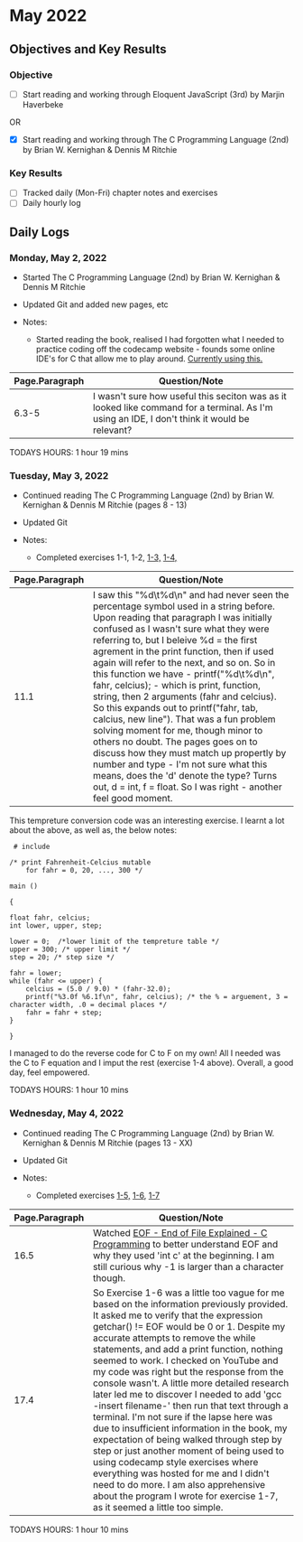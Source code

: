 # May 2022

## Objectives and Key Results

### Objective
- [ ] Start reading and working through Eloquent JavaScript (3rd) by Marjin Haverbeke

OR

- [X] Start reading and working through The C Programming Language (2nd) by Brian W. Kernighan & Dennis M Ritchie

### Key Results
- [ ] Tracked daily (Mon-Fri) chapter notes and exercises
- [ ] Daily hourly log

<!--- ## Coursework Milestones 

### Assignments:
- FCC - Completed course sections:
  - Basic HTML & HTML 5
  - Basic CSS
  - Applied Visual Design - See code dump [here](https://github.com/mjll-codes/learning-tracker/tree/main/code-dump/applied-visual-design)
  - Applied Accessibility - See code dump [here](https://github.com/mjll-codes/learning-tracker/tree/main/code-dump/applied-accessibility)
  - Responsive Web Design Principles - See code dump [here](https://github.com/mjll-codes/learning-tracker/tree/main/code-dump/responsive-web-design-principles)
  - CSS Flexbox - See code dump [here](https://github.com/mjll-codes/learning-tracker/tree/main/code-dump/css-flex-box)
  - CSS Grid - See code dump [here](https://github.com/mjll-codes/learning-tracker/tree/main/code-dump/css-grid)

### Projects:
- HTML/CSS:
  - Tribute Page- [view on CodePen here](https://codepen.io/mjll-codes/pen/bGRjZyJ)
  - Survey Page - [view on CodePen here](https://codepen.io/mjll-codes/pen/XWgPYyo)
  - Product Landing Page - [view on CodePen here](https://codepen.io/mjll-codes/pen/xxraJWV)
  - Technical Documentation Page - [view on CodePen here](https://codepen.io/mjll-codes/pen/jOweGPr) (CSS styling borrowed from sample, more upskilling required)
  - Personal Portfolio Page - [view on CodePen here](https://codepen.io/mjll-codes/pen/dyRgxGW) 

### Certifications:
- FCC: Responsive Web Design - [see certification here](https://www.freecodecamp.org/certification/mjll/responsive-web-design) --->
  
## Daily Logs

### Monday, May 2, 2022
  - Started The C Programming Language (2nd) by Brian W. Kernighan & Dennis M Ritchie
  - Updated Git and added new pages, etc

  - Notes:
    - Started reading the book, realised I had forgotten what I needed to practice coding off the codecamp website - founds some online IDE's for C that allow me to play around. [Currently using this.](https://www.onlinegdb.com/)

Page.Paragraph | Question/Note
--- | ---
6.3-5 | I wasn't sure how useful this seciton was as it looked like command for a terminal. As I'm using an IDE, I don't think it would be relevant?
    
 
 TODAYS HOURS:   1 hour  19 mins
 
 

  ### Tuesday, May 3, 2022
  - Continued reading The C Programming Language (2nd) by Brian W. Kernighan & Dennis M Ritchie (pages 8 - 13)
  - Updated Git

  - Notes:
    - Completed exercises 1-1, 1-2, [1-3,](https://github.com/mjll-codes/learning-tracker/blob/136922de35687d905fe56c6c9419933765b9b709/learning-outcomes/FtoC.c) [1-4,](https://github.com/mjll-codes/learning-tracker/blob/6ade9839a75b659fb0d77a1d536b157fe6f2da79/learning-outcomes/CtoF.c)

Page.Paragraph | Question/Note
--- | ---
11.1 | I saw this "%d\t%d\n" and had never seen the percentage symbol used in a string before. Upon reading that paragraph I was initially confused as I wasn't sure what they were referring to, but I beleive %d = the first agrement in the print function, then if used again will refer to the next, and so on. So in this function we have -  printf("%d\t%d\n", fahr, celcius); - which is print, function, string, then 2 arguments (fahr and celcius). So this expands out to printf("fahr, tab, calcius, new line"). That was a fun problem solving moment for me, though minor to others no doubt. The pages goes on to discuss how they must match up propertly by number and type - I'm not sure what this means, does the 'd' denote the type? Turns out, d = int, f = float. So I was right - another feel good moment. 

This tempreture conversion code was an interesting exercise. I learnt a lot about the above, as well as, the below notes:

<pre><code> # include <stdio.h>

/* print Fahrenheit-Celcius mutable
    for fahr = 0, 20, ..., 300 */

main ()

{

float fahr, celcius;
int lower, upper, step;

lower = 0;  /*lower limit of the tempreture table */
upper = 300; /* upper limit */
step = 20; /* step size */

fahr = lower;
while (fahr <= upper) {
    celcius = (5.0 / 9.0) * (fahr-32.0);
    printf("%3.0f %6.1f\n", fahr, celcius); /* the % = arguement, 3 = character width, .0 = decimal places */
    fahr = fahr + step;
}

}
</pre></code>
    
 I managed to do the reverse code for C to F on my own! All I needed was the C to F equation and I imput the rest (exercise 1-4 above). Overall, a good day, feel empowered.
 
 TODAYS HOURS:   1 hour  10 mins
 
 
  ### Wednesday, May 4, 2022
  - Continued reading The C Programming Language (2nd) by Brian W. Kernighan & Dennis M Ritchie (pages 13 - XX)
  - Updated Git

  - Notes:
    - Completed exercises [1-5,](https://github.com/mjll-codes/learning-tracker/blob/f14c1f26f456fd0a9f75c1a6f575866e219c2a80/learning-outcomes/300-0.c) [1-6](https://github.com/mjll-codes/learning-tracker/blob/d702384f69edc5266999fc5cad0dbd46d8006389/learning-outcomes/0or1.c), [1-7](https://github.com/mjll-codes/learning-tracker/blob/7e035a033be34887701eef7fdd4a2757dac637bb/learning-outcomes/EOF.c)

Page.Paragraph | Question/Note
--- | ---
16.5 | Watched [EOF - End of File Explained - C Programming](https://www.youtube.com/watch?v=D7OvYJRb5IQ) to better understand EOF and why they used 'int c' at the beginning. I am still curious why -1 is larger than a character though. 
17.4 | So Exercise 1-6 was a little too vague for me based on the information previously provided. It asked me to verify that the expression getchar() != EOF would be 0 or 1. Despite my accurate attempts to remove the while statements, and add a print function, nothing seemed to work. I checked on YouTube and my code was right but the response from the console wasn't. A little more detailed research later led me to discover I needed to add 'gcc -insert filename-' then run that text through a terminal. I'm not sure if the lapse here was due to insufficient information in the book, my expectation of being walked through step by step or just another moment of being used to using codecamp style exercises where everything was hosted for me and I didn't need to do more.  I am also apprehensive about the program I wrote for exercise 1-7, as it seemed a little too simple.

 
 TODAYS HOURS:   1 hour  10 mins
